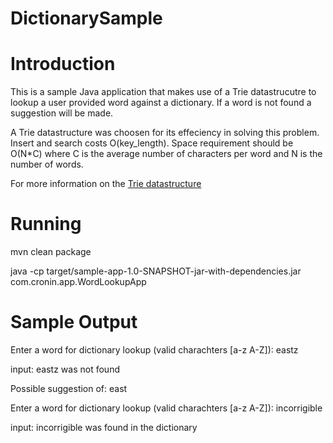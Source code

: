 # DictionarySample


# Introduction
This is a sample Java application that makes use of a Trie datastrucutre to lookup a user provided word against a dictionary. If a word is not found a suggestion will be made.

A Trie datastructure was choosen for its effeciency in solving this problem.  Insert and search costs O(key_length). Space requirement should be O(N*C) where C is the average number of characters per word and N is the number of words.

For more information on the [Trie datastructure](https://en.wikipedia.org/wiki/Trie)

# Running
mvn clean package

java -cp target/sample-app-1.0-SNAPSHOT-jar-with-dependencies.jar com.cronin.app.WordLookupApp

# Sample Output

Enter a word for dictionary lookup (valid charachters [a-z A-Z]): eastz

input: eastz was not found

Possible suggestion of: east

Enter a word for dictionary lookup (valid charachters [a-z A-Z]): incorrigible

input: incorrigible was found in the dictionary
